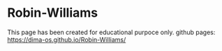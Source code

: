 # Robin-Williams
This page has been created for educational purpoce only.
github pages:
  https://dima-os.github.io/Robin-Williams/
